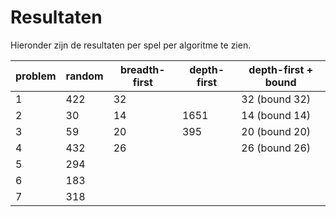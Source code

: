 # Resultaten

Hieronder zijn de resultaten per spel per algoritme te zien.

| problem  | random | breadth-first | depth-first | depth-first + bound
| ------------- | ------------- | ------------- | ------------- | ------------- |
| 1  | 422  |   32  |       | 32 (bound 32) |
| 2  | 30  |    14  | 1651 | 14 (bound 14) |
| 3  | 59  |   20 |  395 | 20 (bound 20) |
| 4  | 432  |   26  |       | 26 (bound 26) |
| 5  | 294  |     |       |
| 6  | 183  |     |       |
| 7 | 318 | |       |


